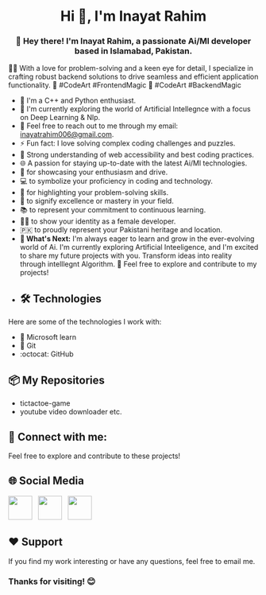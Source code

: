 <h1 align="center">Hi 👋, I'm Inayat Rahim</h1>
<h3 align="center">👋 Hey there! I'm Inayat Rahim, a passionate Ai/Ml developer based in Islamabad, Pakistan.</h3>

👩‍💻 With a love for problem-solving and a keen eye for detail, I specialize in crafting robust backend solutions to drive seamless and efficient application functionality.
🚀 #CodeArt #FrontendMagic
🚀 #CodeArt #BackendMagic

- 🚀 I'm a C++ and Python enthusiast.
- 🌱 I'm currently exploring the world of Artificial Intellegnce with a focus on Deep Learning & Nlp.
- 💬 Feel free to reach out to me through my email: inayatrahim006@gmail.com.
- ⚡ Fun fact: I love solving complex  coding challenges and puzzles.
- 📐 Strong understanding of web accessibility and best coding practices.
- 🌐 A passion for staying up-to-date with the latest Ai/Ml technologies.
- 🚀 for showcasing your enthusiasm and drive.
- 💻 to symbolize your proficiency in coding and technology.
- 🔧 for highlighting your problem-solving skills.
- 🌟 to signify excellence or mastery in your field.
- 📚 to represent your commitment to continuous learning.
- 👩‍💻 to show your identity as a female developer.
- 🇵🇰 to proudly represent your Pakistani heritage and location.
- **🌱 What's Next:** I'm always eager to learn and grow in the ever-evolving world of Ai. I'm currently exploring Artificial Inteeligence, and I'm excited to share my future projects with you. Transform ideas into reality through intelllegnt Algorithm. 🚀 Feel free to explore and contribute to my projects!
- ## 🛠️ Technologies
Here are some of the technologies I work with:
- 🧰 Microsoft learn
- 🐙 Git
- :octocat: GitHub
## 📦 My Repositories
- tictactoe-game
- youtube video downloader etc.
## 🤝 Connect with me:
Feel free to explore and contribute to these projects!
## 🌐 Social Media
<a target="blank" href="https://www.facebook.com/profile.php?id=100076805183920" ><img style="height: 3rem; width: 3rem;" src="https://upload.wikimedia.org/wikipedia/commons/6/6c/Facebook_Logo_2023.png" /></a> &nbsp; <a target="blank" href="https://www.linkedin.com/in/inayat-rahim-b0655b29b/" ><img style="height: 3rem; width: 3rem;" src="https://upload.wikimedia.org/wikipedia/commons/thumb/8/81/LinkedIn_icon.svg/1024px-LinkedIn_icon.svg.png" /></a>  &nbsp; <a target="blank" href="https://stackoverflow.com/users/23348995/inayat-rahim" ><img style="height: 3rem; width: 3rem;" 
src="https://upload.wikimedia.org/wikipedia/commons/thumb/e/ef/Stack_Overflow_icon.svg/1200px-Stack_Overflow_icon.svg.png" /></a>
## ❤️ Support
If you find my work interesting or have any questions, feel free to email me.
### Thanks for visiting! 😊
